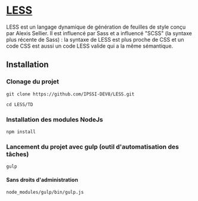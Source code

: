 # [LESS](http://lesscss.org)

LESS est un langage dynamique de génération de feuilles de style conçu par Alexis Sellier. Il est influencé par Sass et a influencé "SCSS" (la syntaxe plus récente de Sass) : la syntaxe de LESS est plus proche de CSS et un code CSS est aussi un code LESS valide qui a la même sémantique.

## Installation

### Clonage du projet

`git clone https://github.com/IPSSI-DEV8/LESS.git`

`cd LESS/TD`

### Installation des modules NodeJs

`npm install`

### Lancement du projet avec gulp (outil d'automatisation des tâches)

`gulp`

#### Sans droits d'administration
`node_modules/gulp/bin/gulp.js`

